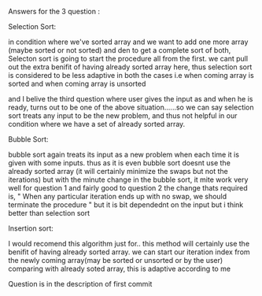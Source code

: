Answers for the 3 question :

Selection Sort:

in condition where we've sorted array and we want to add one more array (maybe sorted or not sorted) and den to get a 
complete sort of both, Selecton sort is going to start the procedure all from the first. we cant pull out the extra
benifit of having already sorted array here, thus selection sort is considered to be less adaptive in both the cases
i.e when coming array is sorted and when coming array is unsorted

and I belive the third question where user gives the input as and when he is ready, turns out to be one of the above 
situation......so we can say selection sort treats any input to be the new problem, and thus not helpful in our 
condition where we have a set of already sorted array.

Bubble Sort:

bubble sort again treats its input as a new problem when each time it is given with some inputs. thus as it is even 
bubble sort doesnt use the already sorted array (it will certainly minimize the swaps but not the iterations) 
but with the minute change in the bubble sort, it mite work very well for question 1 and fairly good to question 2
the change thats required is, " When any particular iteration ends up with no swap, we should terminate the procedure "
but it is bit dependednt on the input but i think better than selection sort

Insertion sort:

I would recomend this algorithm just for.. this method will certainly use the benifit of having already sorted array.
we can start our iteration index from the newly coming array(may be sorted or unsorted or by the user) comparing with 
already soted array, this is adaptive according to me


Question is in the description of first commit





